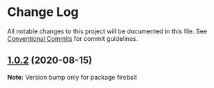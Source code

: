 # Change Log

All notable changes to this project will be documented in this file.
See [Conventional Commits](https://conventionalcommits.org) for commit guidelines.

## [1.0.2](https://github.com/pridgey/loaders/compare/fireball@1.0.1...fireball@1.0.2) (2020-08-15)

**Note:** Version bump only for package fireball

